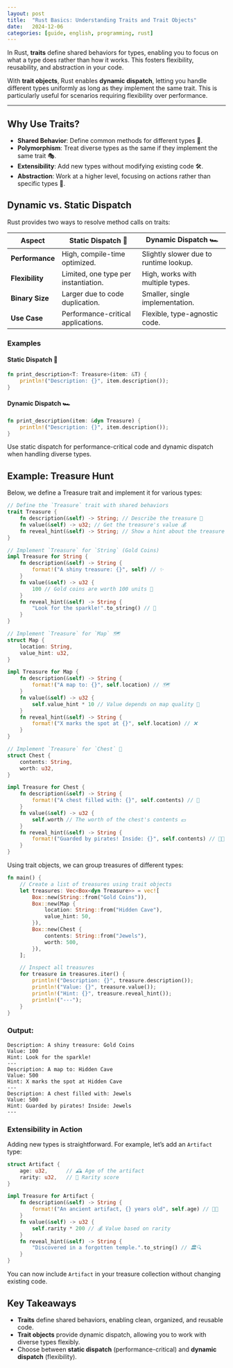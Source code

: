 ```yaml
---
layout: post
title:  "Rust Basics: Understanding Traits and Trait Objects"
date:   2024-12-06
categories: [guide, english, programming, rust]
---
```


In Rust, **traits** define shared behaviors for types, enabling you to focus on what a type does rather than how it works. This fosters flexibility, reusability, and abstraction in your code.

With **trait objects**, Rust enables **dynamic dispatch**, letting you handle different types uniformly as long as they implement the same trait. This is particularly useful for scenarios requiring flexibility over performance.

---

## Why Use Traits?
- **Shared Behavior**: Define common methods for different types 🤝.
- **Polymorphism**: Treat diverse types as the same if they implement the same trait 🎭.
- **Extensibility**: Add new types without modifying existing code 🛠️.
- **Abstraction**: Work at a higher level, focusing on actions rather than specific types 🧹.

## Dynamic vs. Static Dispatch

Rust provides two ways to resolve method calls on traits:

| Aspect | Static Dispatch 🚀 | Dynamic Dispatch 🏎️ |
|---|---|---|
| **Performance** | High, compile-time optimized. | Slightly slower due to runtime lookup. |
| **Flexibility** |	Limited, one type per instantiation. | High, works with multiple types. |
| **Binary Size** |	Larger due to code duplication.	| Smaller, single implementation. |
| **Use Case** | Performance-critical applications. | Flexible, type-agnostic code. |


### Examples

#### Static Dispatch 🚀

```rust
fn print_description<T: Treasure>(item: &T) {
    println!("Description: {}", item.description());
}
```

#### Dynamic Dispatch 🏎️

```rust
fn print_description(item: &dyn Treasure) {
    println!("Description: {}", item.description());
}
```

Use static dispatch for performance-critical code and dynamic dispatch when handling diverse types.

## Example: Treasure Hunt
Below, we define a Treasure trait and implement it for various types:

```rust
// Define the `Treasure` trait with shared behaviors
trait Treasure {
    fn description(&self) -> String; // Describe the treasure 📝
    fn value(&self) -> u32; // Get the treasure's value 💰
    fn reveal_hint(&self) -> String; // Show a hint about the treasure 🔍
}

// Implement `Treasure` for `String` (Gold Coins)
impl Treasure for String {
    fn description(&self) -> String {
        format!("A shiny treasure: {}", self) // ✨
    }
    fn value(&self) -> u32 {
        100 // Gold coins are worth 100 units 💎
    }
    fn reveal_hint(&self) -> String {
        "Look for the sparkle!".to_string() // 🌟
    }
}

// Implement `Treasure` for `Map` 🗺️
struct Map {
    location: String,
    value_hint: u32,
}

impl Treasure for Map {
    fn description(&self) -> String {
        format!("A map to: {}", self.location) // 🗺️
    }
    fn value(&self) -> u32 {
        self.value_hint * 10 // Value depends on map quality 🔢
    }
    fn reveal_hint(&self) -> String {
        format!("X marks the spot at {}", self.location) // ❌
    }
}

// Implement `Treasure` for `Chest` 🧰
struct Chest {
    contents: String,
    worth: u32,
}

impl Treasure for Chest {
    fn description(&self) -> String {
        format!("A chest filled with: {}", self.contents) // 💼
    }
    fn value(&self) -> u32 {
        self.worth // The worth of the chest's contents 💵
    }
    fn reveal_hint(&self) -> String {
        format!("Guarded by pirates! Inside: {}", self.contents) // 🏴‍☠️
    }
}
```

Using trait objects, we can group treasures of different types:

```rust
fn main() {
    // Create a list of treasures using trait objects
    let treasures: Vec<Box<dyn Treasure>> = vec![
        Box::new(String::from("Gold Coins")),
        Box::new(Map {
            location: String::from("Hidden Cave"),
            value_hint: 50,
        }),
        Box::new(Chest {
            contents: String::from("Jewels"),
            worth: 500,
        }),
    ];

    // Inspect all treasures
    for treasure in treasures.iter() {
        println!("Description: {}", treasure.description());
        println!("Value: {}", treasure.value());
        println!("Hint: {}", treasure.reveal_hint());
        println!("---");
    }
}
```

### Output:

```
Description: A shiny treasure: Gold Coins
Value: 100
Hint: Look for the sparkle!
---
Description: A map to: Hidden Cave
Value: 500
Hint: X marks the spot at Hidden Cave
---
Description: A chest filled with: Jewels
Value: 500
Hint: Guarded by pirates! Inside: Jewels
---
```

### Extensibility in Action
Adding new types is straightforward. For example, let’s add an `Artifact` type:

```rust
struct Artifact {
    age: u32,      // 🕰️ Age of the artifact
    rarity: u32,   // 🌟 Rarity score
}

impl Treasure for Artifact {
    fn description(&self) -> String {
        format!("An ancient artifact, {} years old", self.age) // 🏺✨
    }
    fn value(&self) -> u32 {
        self.rarity * 200 // 💰 Value based on rarity
    }
    fn reveal_hint(&self) -> String {
        "Discovered in a forgotten temple.".to_string() // 🏛️🔍
    }
}
```

You can now include `Artifact` in your treasure collection without changing existing code.

## Key Takeaways
- **Traits** define shared behaviors, enabling clean, organized, and reusable code.
- **Trait objects** provide dynamic dispatch, allowing you to work with diverse types flexibly.
- Choose between **static dispatch** (performance-critical) and **dynamic dispatch** (flexibility).
